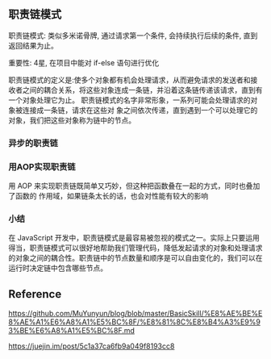 ## 职责链模式

职责链模式: 类似多米诺骨牌, 通过请求第一个条件, 会持续执行后续的条件, 直到返回结果为止。

重要性: 4星, 在项目中能对 if-else 语句进行优化

职责链模式的定义是:使多个对象都有机会处理请求，从而避免请求的发送者和接收者之间的耦合关系，将这些对象连成一条链，并沿着这条链传递该请求，直到有一个对象处理它为止。
职责链模式的名字非常形象，一系列可能会处理请求的对象被连接成一条链，请求在这些对 象之间依次传递，直到遇到一个可以处理它的对象，我们把这些对象称为链中的节点。


### 异步的职责链


### 用AOP实现职责链

用 AOP 来实现职责链既简单又巧妙，但这种把函数叠在一起的方式，同时也叠加了函数的 作用域，如果链条太长的话，也会对性能有较大的影响


### 小结

在 JavaScript 开发中，职责链模式是最容易被忽视的模式之一。实际上只要运用得当，职责链模式可以很好地帮助我们管理代码，降低发起请求的对象和处理请求的对象之间的耦合性。职责链中的节点数量和顺序是可以自由变化的，我们可以在运行时决定链中包含哪些节点。



## Reference

https://github.com/MuYunyun/blog/blob/master/BasicSkill/%E8%AE%BE%E8%AE%A1%E6%A8%A1%E5%BC%8F/%E8%81%8C%E8%B4%A3%E9%93%BE%E6%A8%A1%E5%BC%8F.md

https://juejin.im/post/5c1a37ca6fb9a049f8193cc8